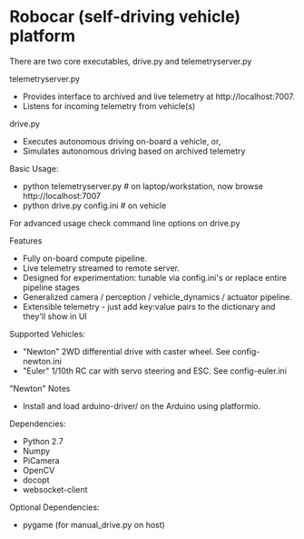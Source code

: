 # Robocar (self-driving vehicle) platform

There are two core executables, drive.py and telemetryserver.py

telemetryserver.py
- Provides interface to archived and live telemetry at http://localhost:7007.
- Listens for incoming telemetry from vehicle(s)

drive.py
- Executes autonomous driving on-board a vehicle, or,
- Simulates autonomous driving based on archived telemetry

Basic Usage:
- python telemetryserver.py   # on laptop/workstation, now browse http://localhost:7007
- python drive.py config.ini  # on vehicle

For advanced usage check command line options on drive.py

Features
- Fully on-board compute pipeline.
- Live telemetry streamed to remote server.
- Designed for experimentation: tunable via config.ini's or replace entire pipeline stages
- Generalized camera / perception / vehicle_dynamics / actuator pipeline.
- Extensible telemetry - just add key:value pairs to the dictionary and they'll show in UI

Supported Vehicles:
- "Newton" 2WD differential drive with caster wheel. See config-newton.ini
- "Euler" 1/10th RC car with servo steering and ESC. See config-euler.ini

"Newton" Notes
- Install and load arduino-driver/ on the Arduino using platformio.

Dependencies:
- Python 2.7
- Numpy
- PiCamera
- OpenCV
- docopt
- websocket-client

Optional Dependencies:
- pygame (for manual_drive.py on host)
